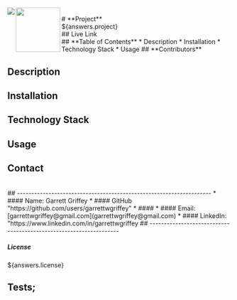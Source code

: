   # <img align="left" src= "https://img.shields.io/badge/License-${answers.license}-green">
  <img align="left" width="100" height="100" src="https://avatars.githubusercontent.com/u/59263270?">
  <br />
  # **Project** 
  <br />
  ${answers.project}
  <br />
  ## Live Link
  <br />
  ##  **Table of Contents**
    * Description
    * Installation
    * Technology Stack
    * Usage
  ## **Contributors**
  
  ## **Description**
  
  ## **Installation**
  
  ## **Technology Stack**
  
  ## **Usage**
  
  ## **Contact**

<br/>
## --------------------------------------------------------------------
* ####  Name: Garrett Griffey
* ####   GitHub "https://github.com/users/garrettwgriffey"
* ####  
* #### Email: [garrettwgriffey@gmail.com](garrettwgriffey@gmail.com)
* #### LinkedIn: "https://www.linkedin.com/in/garrettwgriffey
## -------------------------------------------------------------------
<br/>

##### **License**
${answers.license}
## Tests;



